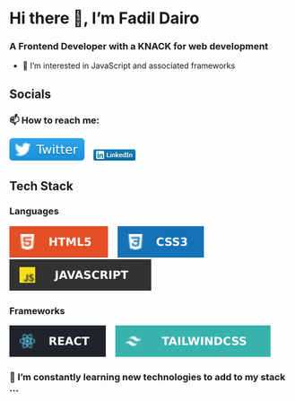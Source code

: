 #  Hi there 👋, I’m Fadil Dairo

### **A Frontend Developer with a KNACK for web development**
- 👀 I’m interested in JavaScript and associated frameworks

## **Socials**
### 📫 How to reach me:<br>
[![This is a Twitter image](/twitter.svg)](https://twitter.com/FadilDairo_)&nbsp; &nbsp;
[![This is a LinkedIn image](/linkedin.png)](https://www.linkedin.com/in/fadil-dairo-656328140/)

## **Tech Stack**

### Languages
![This is a HTML image](html.svg)&nbsp; &nbsp;
![This is a CSS3 image](css3.svg)&nbsp; &nbsp;
![This is a JavaScript image](javascript.svg)

### Frameworks
![This is a React image](react.svg)&nbsp; &nbsp;
![This is a Tailwindcss image](tailwindcss.svg)

### 🌱 I’m constantly learning new technologies to add to my stack ...




<!---
fadildairo/fadildairo is a ✨ special ✨ repository because its `README.md` (this file) appears on your GitHub profile.
You can click the Preview link to take a look at your changes.
--->
